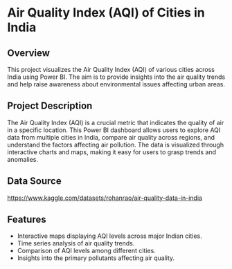 # Air Quality Index (AQI) of Cities in India

## Overview

This project visualizes the Air Quality Index (AQI) of various cities across India using Power BI. The aim is to provide insights into the air quality trends and help raise awareness about environmental issues affecting urban areas.

## Project Description

The Air Quality Index (AQI) is a crucial metric that indicates the quality of air in a specific location. This Power BI dashboard allows users to explore AQI data from multiple cities in India, compare air quality across regions, and understand the factors affecting air pollution. The data is visualized through interactive charts and maps, making it easy for users to grasp trends and anomalies.

## Data Source

https://www.kaggle.com/datasets/rohanrao/air-quality-data-in-india


## Features

- Interactive maps displaying AQI levels across major Indian cities.
- Time series analysis of air quality trends.
- Comparison of AQI levels among different cities.
- Insights into the primary pollutants affecting air quality.
